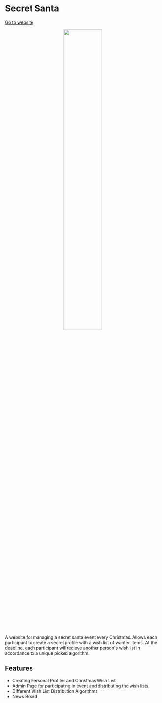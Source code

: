 
Secret Santa 
=============================
[Go to website](http://centralark.org/secretSantas/)

<p align="center">
  <img width="50%" src="/readmeImages/1.PNG">
</p>

A website for managing a secret santa event every Christmas. Allows each participant to create a secret profile with a wish list of wanted items. At the deadline, each participant will recieve another person's wish list in accordance to a unique picked algorithm.



Features
--------

* Creating Personal Profiles and Christmas Wish List
* Admin Page for participating in event and distributing the wish lists.
* Different Wish List Distribution Algorithms
* News Board
